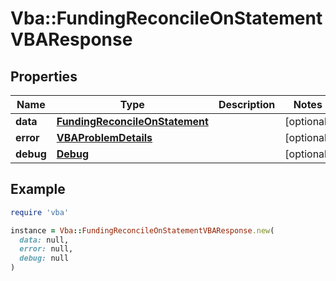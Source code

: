 # Vba::FundingReconcileOnStatementVBAResponse

## Properties

| Name | Type | Description | Notes |
| ---- | ---- | ----------- | ----- |
| **data** | [**FundingReconcileOnStatement**](FundingReconcileOnStatement.md) |  | [optional] |
| **error** | [**VBAProblemDetails**](VBAProblemDetails.md) |  | [optional] |
| **debug** | [**Debug**](Debug.md) |  | [optional] |

## Example

```ruby
require 'vba'

instance = Vba::FundingReconcileOnStatementVBAResponse.new(
  data: null,
  error: null,
  debug: null
)
```


